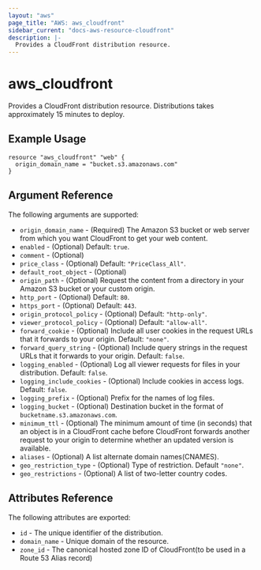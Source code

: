 ```yaml
---
layout: "aws"
page_title: "AWS: aws_cloudfront"
sidebar_current: "docs-aws-resource-cloudfront"
description: |-
  Provides a CloudFront distribution resource.
---
```


# aws\_cloudfront

Provides a CloudFront distribution resource. Distributions takes approximately
15 minutes to deploy.

## Example Usage

```
resource "aws_cloudfront" "web" {
  origin_domain_name = "bucket.s3.amazonaws.com"
}
```

## Argument Reference

The following arguments are supported:

* `origin_domain_name` - (Required) The Amazon S3 bucket or web server from which you want CloudFront to get your web content.
* `enabled` - (Optional) Default: `true`.
* `comment` - (Optional)
* `price_class` - (Optional) Default: `"PriceClass_All"`.
* `default_root_object` - (Optional)
* `origin_path` - (Optional) Request the content from a directory in your Amazon S3 bucket or your custom origin.
* `http_port` - (Optional) Default: `80`.
* `https_port` - (Optional) Default: `443`.
* `origin_protocol_policy` - (Optional) Default: `"http-only"`.
* `viewer_protocol_policy` - (Optional) Default: `"allow-all"`.
* `forward_cookie` - (Optional) Include all user cookies in the request URLs that it forwards to your origin. Default: `"none"`.
* `forward_query_string` - (Optional) Include query strings in the request URLs that it forwards to your origin. Default: `false`.
* `logging_enabled` - (Optional) Log all viewer requests for files in your distribution. Default: `false`.
* `logging_include_cookies` - (Optional) Include cookies in access logs. Default: `false`.
* `logging_prefix` - (Optional) Prefix for the names of log files.
* `logging_bucket` - (Optional) Destination bucket in the format of `bucketname.s3.amazonaws.com`.
* `minimum_ttl` - (Optional) The minimum amount of time (in seconds) that an object is in a CloudFront cache before CloudFront forwards another request to your origin to determine whether an updated version is available.
* `aliases` - (Optional) A list alternate domain names(CNAMES).
* `geo_restriction_type` - (Optional) Type of restriction. Default `"none"`.
* `geo_restrictions` - (Optional) A list of two-letter country codes.

## Attributes Reference

The following attributes are exported:

* `id` - The unique identifier of the distribution.
* `domain_name` - Unique domain of the resource.
* `zone_id` - The canonical hosted zone ID of CloudFront(to be used in a Route 53 Alias record)
